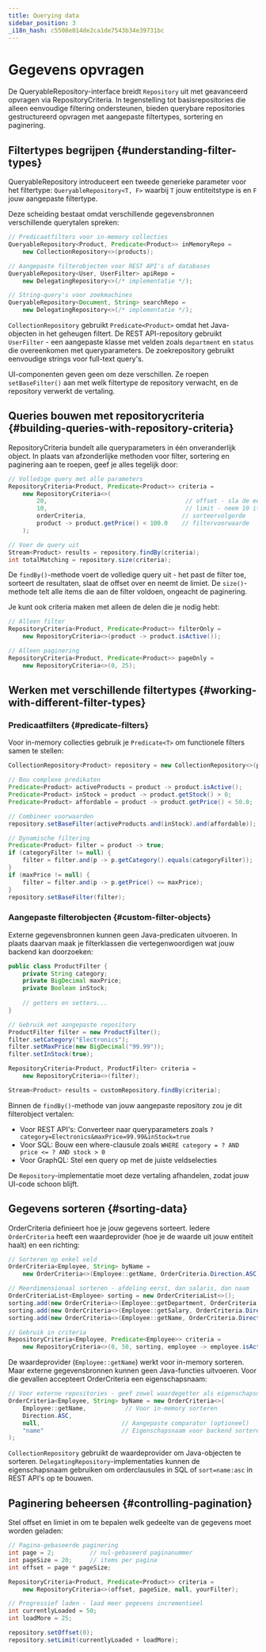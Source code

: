 ```yaml
---
title: Querying data
sidebar_position: 3
_i18n_hash: c5508e014de2ca1de7543b34e39731bc
---
```

<!-- vale off -->
# Gegevens opvragen <DocChip chip='since' label='25.02' />
<!-- vale on -->

De <JavadocLink type="data" location="com/webforj/data/repository/QueryableRepository" code="true">QueryableRepository</JavadocLink>-interface breidt `Repository` uit met geavanceerd opvragen via <JavadocLink type="data" location="com/webforj/data/repository/RepositoryCriteria" code="true">RepositoryCriteria</JavadocLink>. In tegenstelling tot basisrepositories die alleen eenvoudige filtering ondersteunen, bieden querybare repositories gestructureerd opvragen met aangepaste filtertypes, sortering en paginering.

## Filtertypes begrijpen {#understanding-filter-types}

<JavadocLink type="data" location="com/webforj/data/repository/QueryableRepository" code="true">QueryableRepository</JavadocLink> introduceert een tweede generieke parameter voor het filtertype: `QueryableRepository<T, F>` waarbij `T` jouw entiteitstype is en `F` jouw aangepaste filtertype.

Deze scheiding bestaat omdat verschillende gegevensbronnen verschillende querytalen spreken:

```java
// Predicaatfilters voor in-memory collecties
QueryableRepository<Product, Predicate<Product>> inMemoryRepo = 
    new CollectionRepository<>(products);

// Aangepaste filterobjecten voor REST API's of databases  
QueryableRepository<User, UserFilter> apiRepo = 
    new DelegatingRepository<>(/* implementatie */);

// String-query's voor zoekmachines
QueryableRepository<Document, String> searchRepo = 
    new DelegatingRepository<>(/* implementatie */);
```

`CollectionRepository` gebruikt `Predicate<Product>` omdat het Java-objecten in het geheugen filtert. De REST API-repository gebruikt `UserFilter` - een aangepaste klasse met velden zoals `department` en `status` die overeenkomen met queryparameters. De zoekrepository gebruikt eenvoudige strings voor full-text query's.

UI-componenten geven geen om deze verschillen. Ze roepen `setBaseFilter()` aan met welk filtertype de repository verwacht, en de repository verwerkt de vertaling.

## Queries bouwen met repositorycriteria {#building-queries-with-repository-criteria}

<JavadocLink type="data" location="com/webforj/data/repository/RepositoryCriteria" code="true">RepositoryCriteria</JavadocLink> bundelt alle queryparameters in één onveranderlijk object. In plaats van afzonderlijke methoden voor filter, sortering en paginering aan te roepen, geef je alles tegelijk door:

```java
// Volledige query met alle parameters
RepositoryCriteria<Product, Predicate<Product>> criteria = 
    new RepositoryCriteria<>(
        20,                                       // offset - sla de eerste 20 over
        10,                                       // limit - neem 10 items  
        orderCriteria,                           // sorteervolgorde
        product -> product.getPrice() < 100.0    // filtervoorwaarde
    );

// Voer de query uit
Stream<Product> results = repository.findBy(criteria);
int totalMatching = repository.size(criteria);
```

De `findBy()`-methode voert de volledige query uit - het past de filter toe, sorteert de resultaten, slaat de offset over en neemt de limiet. De `size()`-methode telt alle items die aan de filter voldoen, ongeacht de paginering.

Je kunt ook criteria maken met alleen de delen die je nodig hebt:

```java
// Alleen filter
RepositoryCriteria<Product, Predicate<Product>> filterOnly = 
    new RepositoryCriteria<>(product -> product.isActive());

// Alleen paginering  
RepositoryCriteria<Product, Predicate<Product>> pageOnly = 
    new RepositoryCriteria<>(0, 25);
```

## Werken met verschillende filtertypes {#working-with-different-filter-types}

### Predicaatfilters {#predicate-filters}

Voor in-memory collecties gebruik je `Predicate<T>` om functionele filters samen te stellen:

```java
CollectionRepository<Product> repository = new CollectionRepository<>(products);

// Bou complexe predikaten
Predicate<Product> activeProducts = product -> product.isActive();
Predicate<Product> inStock = product -> product.getStock() > 0;
Predicate<Product> affordable = product -> product.getPrice() < 50.0;

// Combineer voorwaarden
repository.setBaseFilter(activeProducts.and(inStock).and(affordable));

// Dynamische filtering
Predicate<Product> filter = product -> true;
if (categoryFilter != null) {
    filter = filter.and(p -> p.getCategory().equals(categoryFilter));
}
if (maxPrice != null) {
    filter = filter.and(p -> p.getPrice() <= maxPrice);
}
repository.setBaseFilter(filter);
```

### Aangepaste filterobjecten {#custom-filter-objects}

Externe gegevensbronnen kunnen geen Java-predicaten uitvoeren. In plaats daarvan maak je filterklassen die vertegenwoordigen wat jouw backend kan doorzoeken:

```java
public class ProductFilter {
    private String category;
    private BigDecimal maxPrice;
    private Boolean inStock;
    
    // getters en setters...
}

// Gebruik met aangepaste repository
ProductFilter filter = new ProductFilter();
filter.setCategory("Electronics");
filter.setMaxPrice(new BigDecimal("99.99"));
filter.setInStock(true);

RepositoryCriteria<Product, ProductFilter> criteria = 
    new RepositoryCriteria<>(filter);

Stream<Product> results = customRepository.findBy(criteria);
```

Binnen de `findBy()`-methode van jouw aangepaste repository zou je dit filterobject vertalen:
- Voor REST API's: Converteer naar queryparameters zoals `?category=Electronics&maxPrice=99.99&inStock=true`
- Voor SQL: Bouw een where-clausule zoals `WHERE category = ? AND price <= ? AND stock > 0`
- Voor GraphQL: Stel een query op met de juiste veldselecties

De `Repository`-implementatie moet deze vertaling afhandelen, zodat jouw UI-code schoon blijft.

## Gegevens sorteren {#sorting-data}

<JavadocLink type="data" location="com/webforj/data/repository/OrderCriteria" code="true">OrderCriteria</JavadocLink> definieert hoe je jouw gegevens sorteert. Iedere `OrderCriteria` heeft een waardeprovider (hoe je de waarde uit jouw entiteit haalt) en een richting:

```java
// Sorteren op enkel veld
OrderCriteria<Employee, String> byName = 
    new OrderCriteria<>(Employee::getName, OrderCriteria.Direction.ASC);

// Meerdimensionaal sorteren - afdeling eerst, dan salaris, dan naam
OrderCriteriaList<Employee> sorting = new OrderCriteriaList<>();
sorting.add(new OrderCriteria<>(Employee::getDepartment, OrderCriteria.Direction.ASC));
sorting.add(new OrderCriteria<>(Employee::getSalary, OrderCriteria.Direction.DESC));  
sorting.add(new OrderCriteria<>(Employee::getName, OrderCriteria.Direction.ASC));

// Gebruik in criteria
RepositoryCriteria<Employee, Predicate<Employee>> criteria = 
    new RepositoryCriteria<>(0, 50, sorting, employee -> employee.isActive());
```

De waardeprovider (`Employee::getName`) werkt voor in-memory sorteren. Maar externe gegevensbronnen kunnen geen Java-functies uitvoeren. Voor die gevallen accepteert OrderCriteria een eigenschapsnaam:

```java
// Voor externe repositories - geef zowel waardegetter als eigenschapsnaam
OrderCriteria<Employee, String> byName = new OrderCriteria<>(
    Employee::getName,           // Voor in-memory sorteren
    Direction.ASC,
    null,                       // Aangepaste comparator (optioneel)
    "name"                      // Eigenschapsnaam voor backend sorteren
);
```

`CollectionRepository` gebruikt de waardeprovider om Java-objecten te sorteren. `DelegatingRepository`-implementaties kunnen de eigenschapsnaam gebruiken om orderclausules in SQL of `sort=name:asc` in REST API's op te bouwen.

## Paginering beheersen {#controlling-pagination}

Stel offset en limiet in om te bepalen welk gedeelte van de gegevens moet worden geladen:

```java
// Pagina-gebaseerde paginering
int page = 2;          // nul-gebaseerd paginanummer
int pageSize = 20;     // items per pagina
int offset = page * pageSize;

RepositoryCriteria<Product, Predicate<Product>> criteria = 
    new RepositoryCriteria<>(offset, pageSize, null, yourFilter);

// Progressief laden - laad meer gegevens incrementieel  
int currentlyLoaded = 50;
int loadMore = 25;

repository.setOffset(0);
repository.setLimit(currentlyLoaded + loadMore);
```
